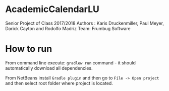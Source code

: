 # AcademicCalendarLU
Senior Project of Class 2017/2018 
Authors : Karis Druckenmiller, Paul Meyer, Darick Cayton and Rodolfo Madriz
Team: Frumbug Software

# How to run
From command line execute: `gradlew run` command - it should automatically download all dependencies.

From NetBeans install `Gradle plugin` and then go to `File -> Open project` and then select root folder where project is located.  